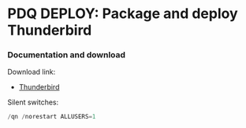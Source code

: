# PDQ DEPLOY: Package and deploy Thunderbird
### Documentation and download
Download link:

* [Thunderbird](https://www.thunderbird.net/en-US/thunderbird/all/#E)

Silent switches:
```powershell
/qn /norestart ALLUSERS=1
```